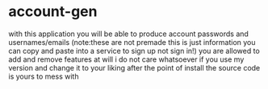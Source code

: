 # account-gen
with this application you will be able to produce account passwords and usernames/emails (note:these are not premade this is just information you can copy and paste into a service to sign up not sign in!) you are allowed to add and remove features at will i do not care whatsoever if you use my version and change it to your liking after the point of install the source code is yours to mess with